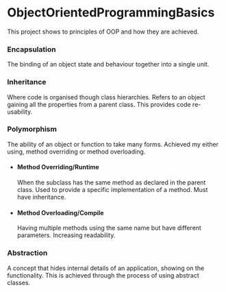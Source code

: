 # **ObjectOrientedProgrammingBasics**
This project shows to principles of OOP and how they are achieved.

### Encapsulation
The binding of an object state and behaviour together into a single unit. 
### Inheritance
Where code is organised though class hierarchies. Refers to an object gaining all the properties from a parent class.
This provides code re-usability.
### Polymorphism
The ability of an object or function to take many forms. Achieved my either using, method overriding or method overloading.
- #### Method Overriding/Runtime
    When the subclass has the same method as declared in the parent class. Used to provide a specific implementation of
    a method. Must have inheritance.
- #### Method Overloading/Compile
    Having multiple methods using the same name but have different parameters. Increasing readability.
### Abstraction
A concept that hides internal details of an application, showing on the functionality.
This is achieved through the process of using abstract classes.